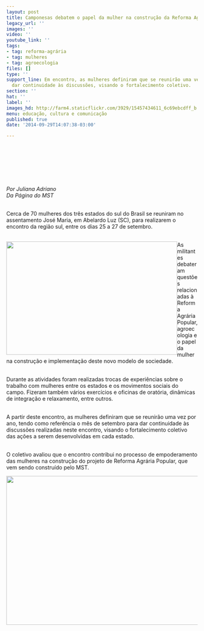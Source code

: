 ```yaml
---
layout: post
title: Camponesas debatem o papel da mulher na construção da Reforma Agrária
legacy_url: ''
images: ''
video: ''
youtube_link: ''
tags:
- tag: reforma-agrária
- tag: mulheres
- tag: agroecologia
files: []
type: ''
support_line: Em encontro, as mulheres definiram que se reunirão uma vez por ano para
  dar continuidade às discussões, visando o fortalecimento coletivo.
section: ''
hat: ''
label: ''
images_hd: http://farm4.staticflickr.com/3929/15457434611_6c69ebcdff_b.jpg
menu: educação, cultura e comunicação
published: true
date: '2014-09-29T14:07:38-03:00'

---
```

<h1>&nbsp;</h1>

<p><br />
<img alt="" src="http://farm4.staticflickr.com/3929/15457434611_6c69ebcdff_b.jpg" /></p>

<p><em>Por Juliana Adriano<br />
Da P&aacute;gina do MST</em></p>

<p><br />
Cerca de 70 mulheres dos tr&ecirc;s estados do sul do Brasil se reuniram no assentamento Jos&eacute; Maria, em Abelardo Luz (SC), para realizarem o encontro da regi&atilde;o sul, entre os dias 25 a 27 de setembro.</p>

<p><br />
<img alt="" height="298" src="http://farm6.staticflickr.com/5601/15437494606_875276107d_b.jpg" style="float:left" width="450" />As militantes debateram quest&otilde;es relacionadas &agrave; Reforma Agr&aacute;ria Popular, agroecologia e o papel da mulher na constru&ccedil;&atilde;o e implementa&ccedil;&atilde;o deste novo modelo de sociedade.</p>

<p><br />
Durante as atividades foram realizadas trocas de experi&ecirc;ncias sobre o trabalho com mulheres entre os estados e os movimentos sociais do campo. Fizeram tamb&eacute;m v&aacute;rios exerc&iacute;cios e oficinas de orat&oacute;ria, din&acirc;micas de integra&ccedil;&atilde;o e relaxamento, entre outros.</p>

<p><br />
A partir deste encontro, as mulheres definiram que se reunir&atilde;o uma vez por ano, tendo como refer&ecirc;ncia o m&ecirc;s de setembro para dar continuidade &agrave;s discuss&otilde;es realizadas neste encontro, visando o fortalecimento coletivo das a&ccedil;&otilde;es a serem desenvolvidas em cada estado.</p>

<p><br />
O coletivo avaliou que o encontro contribui no processo de empoderamento das mulheres na constru&ccedil;&atilde;o do projeto de Reforma Agr&aacute;ria Popular, que vem sendo constru&iacute;do pelo MST.</p>

<p><img alt="" height="392" src="http://farm4.staticflickr.com/3933/15460583565_4658478c39_b.jpg" style="float:left" width="600" /></p>
